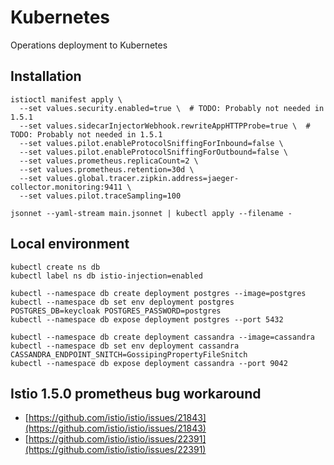 # Kubernetes

Operations deployment to Kubernetes

## Installation

```
istioctl manifest apply \
  --set values.security.enabled=true \  # TODO: Probably not needed in 1.5.1
  --set values.sidecarInjectorWebhook.rewriteAppHTTPProbe=true \  # TODO: Probably not needed in 1.5.1
  --set values.pilot.enableProtocolSniffingForInbound=false \
  --set values.pilot.enableProtocolSniffingForOutbound=false \
  --set values.prometheus.replicaCount=2 \
  --set values.prometheus.retention=30d \
  --set values.global.tracer.zipkin.address=jaeger-collector.monitoring:9411 \
  --set values.pilot.traceSampling=100
```

```
jsonnet --yaml-stream main.jsonnet | kubectl apply --filename -
```

## Local environment
```
kubectl create ns db
kubectl label ns db istio-injection=enabled

kubectl --namespace db create deployment postgres --image=postgres
kubectl --namespace db set env deployment postgres POSTGRES_DB=keycloak POSTGRES_PASSWORD=postgres
kubectl --namespace db expose deployment postgres --port 5432

kubectl --namespace db create deployment cassandra --image=cassandra
kubectl --namespace db set env deployment cassandra CASSANDRA_ENDPOINT_SNITCH=GossipingPropertyFileSnitch
kubectl --namespace db expose deployment cassandra --port 9042
```

## Istio 1.5.0 prometheus bug workaround
* [https://github.com/istio/istio/issues/21843](https://github.com/istio/istio/issues/21843)
* [https://github.com/istio/istio/issues/22391](https://github.com/istio/istio/issues/22391)
